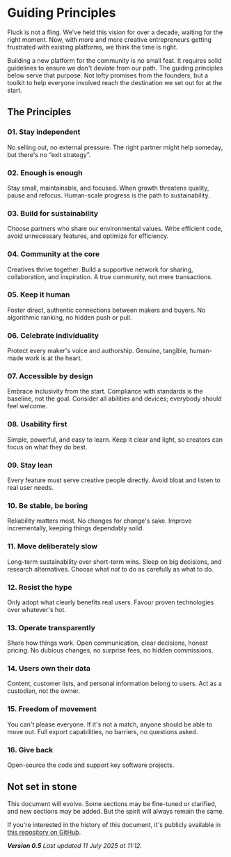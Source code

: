 # Guiding Principles

Fluck is not a fling. We've held this vision for over a decade, waiting for the right moment. Now, with more and more creative entrepreneurs getting frustrated with existing platforms, we think the time is right.

Building a new platform for the community is no small feat. It requires solid guidelines to ensure we don't deviate from our path. The guiding principles below serve that purpose. Not lofty promises from the founders, but a toolkit to help everyone involved reach the destination we set out for at the start.

## The Principles

### 01. Stay independent

No selling out, no external pressure. The right partner might help someday, but there's no “exit strategy”.

### 02. Enough is enough

Stay small, maintainable, and focused. When growth threatens quality, pause and refocus. Human-scale progress is the path to sustainability.

### 03. Build for sustainability

Choose partners who share our environmental values. Write efficient code, avoid unnecessary features, and optimize for efficiency.

### 04. Community at the core

Creatives thrive together. Build a supportive network for sharing, collaboration, and inspiration. A true community, not mere transactions.

### 05. Keep it human

Foster direct, authentic connections between makers and buyers. No algorithmic ranking, no hidden push or pull.

### 06. Celebrate individuality

Protect every maker's voice and authorship. Genuine, tangible, human-made work is at the heart.

### 07. Accessible by design

Embrace inclusivity from the start. Compliance with standards is the baseline, not the goal. Consider all abilities and devices; everybody should feel welcome.

### 08. Usability first

Simple, powerful, and easy to learn. Keep it clear and light, so creators can focus on what they do best.

### 09. Stay lean

Every feature must serve creative people directly. Avoid bloat and listen to real user needs.

### 10. Be stable, be boring

Reliability matters most. No changes for change's sake. Improve incrementally, keeping things dependably solid.

### 11. Move deliberately slow

Long-term sustainability over short-term wins. Sleep on big decisions, and research alternatives. Choose what _not_ to do as carefully as what to do.

### 12. Resist the hype

Only adopt what clearly benefits real users. Favour proven technologies over whatever's hot.

### 13. Operate transparently

Share how things work. Open communication, clear decisions, honest pricing. No dubious changes, no surprise fees, no hidden commissions.

### 14. Users own their data

Content, customer lists, and personal information belong to users. Act as a custodian, not the owner.

### 15. Freedom of movement

You can't please everyone. If it's not a match, anyone should be able to move out. Full export capabilities, no barriers, no questions asked.

### 16. Give back

Open-source the code and support key software projects.

## Not set in stone

This document will evolve. Some sections may be fine-tuned or clarified, and new sections may be added. But the spirit will always remain the same.

If you're interested in the history of this document, it's publicly available in [this repository on GitHub](https://github.com/fluckshop/guiding-principles).

_**Version 0.5**_
_Last updated 11 July 2025 at 11:12._

